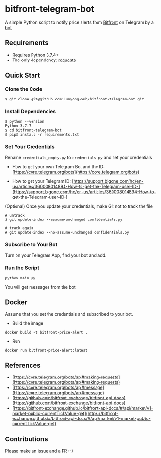 # bitfront-telegram-bot

A simple Python script to notify price alerts from [Bitfront](https://www.bitfront.me/) on Telegram by a [bot](https://t.me/bitfront_price_bot)

## Requirements

* Requires Python 3.7.4+
* The only dependency: [requests](https://requests.readthedocs.io/en/master/)

## Quick Start

### Clone the Code

```
$ git clone git@github.com:Junyong-Suh/bitfront-telegram-bot.git
```

### Install Dependencies

```
$ python --version
Python 3.7.7
$ cd bitfront-telegram-bot
$ pip3 install -r requirements.txt
```

### Set Your Credentials

Rename `credentials_empty.py` to `credentials.py` and set your credentials

* How to get your own Telegram Bot and the ID: [https://core.telegram.org/bots](https://core.telegram.org/bots)

* How to get your Telegram ID: [https://support.bigone.com/hc/en-us/articles/360008014894-How-to-get-the-Telegram-user-ID-](https://support.bigone.com/hc/en-us/articles/360008014894-How-to-get-the-Telegram-user-ID-)

(Optional) Once you update your credentials, make Git not to track the file

```
# untrack
$ git update-index --assume-unchanged confidentials.py

# track again
# git update-index --no-assume-unchanged confidentials.py
```

### Subscribe to Your Bot

Turn on your Telegram App, find your bot and add.

### Run the Script

```
python main.py
```
You will get messages from the bot

## Docker

Assume that you set the credentials and subscribed to your bot. 

* Build the image

```
docker build -t bitfront-price-alert .
```

* Run 

```
docker run bitfront-price-alert:latest
```

## References
* [https://core.telegram.org/bots/api#making-requests](https://core.telegram.org/bots/api#making-requests)
* [https://core.telegram.org/bots/api#message](https://core.telegram.org/bots/api#message)
* [https://github.com/bitfront-exchange/bitfront-api-docs](https://github.com/bitfront-exchange/bitfront-api-docs)
* [https://bitfront-exchange.github.io/bitfront-api-docs/#/api/market/v1-market-public-currentTickValue-get](https://bitfront-exchange.github.io/bitfront-api-docs/#/api/market/v1-market-public-currentTickValue-get)

## Contributions

Please make an issue and a PR :-)
